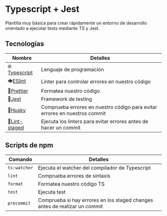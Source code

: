 # Typescript + Jest

Plantilla muy básica para crear rápidamente un entorno de desarrollo orientado a ejecutar tests mediante TS y Jest.

## Tecnologías

| Nombre                                                 | Detalles                                                                   |
| ------------------------------------------------------ | -------------------------------------------------------------------------- |
| 🌐[Typescript](https://www.typescriptlang.org/)        | Lenguaje de programación                                                   |
| 👁️[ESlint](https://eslint.org/)                        | Linter para controlar errores en nuestro código                            |
| 🦋[Prettier](https://prettier.io/)                     | Formatea nuestro código                                                    |
| 🧪[Jest](https://jestjs.io/)                           | Framework de testing                                                       |
| 🐺[Husky](https://www.npmjs.com/package/husky)         | Comprueba errores en nuestro código para evitar errores en nuestros commit |
| 🚫[Lint-staged](https://github.com/okonet/lint-staged) | Ejecuta los linters para evitar errores antes de hacer un commit           |

## Scripts de npm

| Comando      | Detalles                                                                   |
| ------------ | -------------------------------------------------------------------------- |
| `ts:watcher` | Ejecuta el watcher del compilador de Typescript                            |
| `lint`       | Comprueba errores de sintaxis                                              |
| `format`     | Formatea nuestro código TS                                                 |
| `test`       | Ejecuta test                                                               |
| `precommit`  | Comprueba si hay errores en los staged changes antes de realizar un commit |
